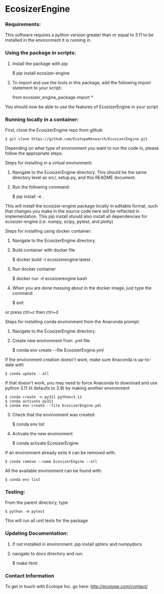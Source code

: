 # EcosizerEngine

### Requirements:

This software requires a python version greater than or equal to 3.11 to be installed in the environment it is running in.

### Using the package in scripts:

1. Install the package with pip

	$ pip install ecosizer-engine

2. To import and use the tools in this package, add the following import statement to your script:

	from ecosizer_engine_package import *

You should now be able to use the features of EcosizerEngine in your script

### Running locally in a container:
First, clone the EcosizerEngine repo from github

    $ git clone https://github.com/EcotopeResearch/EcosizerEngine.git

Depending on what type of environment you want to run the code in, please follow the appropriate steps.

Steps for installing in a virtual environment:
1. Navigate to the EcosizerEngine directory. This should be the same directory level as src/, setup.py, and this README document.
2. Run the following command:

	$ pip install -e .

This will install the ecosizer-engine package locally in editable format, such that changes you make in the source code here will be reflected in implementation.
This pip install should also install all dependencies for ecosizer-engine (i.e. numpy, scipy, pytest, and plotly)

Steps for installing using docker container:
1. Navigate to the EcosizerEngine directory.
2. Build container with docker file

	$ docker build -t ecosizerengine:latest .

3. Run docker container

	$  docker run -it ecosizerengine bash

4. When you are done messing about in the docker image, just type the command

	$ exit

or press ctrl+c then ctrl+d

Steps for installing conda environment from the Anaconda prompt:
1. Navigate to the EcosizerEngine directory.
2. Create new environment from .yml file.


	$ conda env create --file EcosizerEngine.yml

If the environment creation doesn't work, make sure Anaconda is up-to-date with

    $ conda update --all

If that doesn't work, you may need to force Anaconda to download and use python 3.11 (it defaults to 3.9) by making another environment

    $ conda create -n py311 python=3.11
    $ conda activate py311
    $ conda env create --file EcosizerEngine.yml

3. Check that the environment was created


	$ conda env list

4. Activate the new environment


	$ conda activate EcosizerEngine

If an environment already exits it can be removed with:

	$ conda remove --name EcosizerEngine --all


All the available environment can be found with:

	$ conda env list

### Testing:
From the parent directory, type

	$ python -m pytest

This will run all unit tests for the package

### Updating Documentation:
1. If not installed in environment: pip install sphinx and numpydocs
2. navigate to docs directory and run:


	$ make html

### Contact Information
To get in touch with Ecotope Inc. go here: http://ecotope.com/contact/